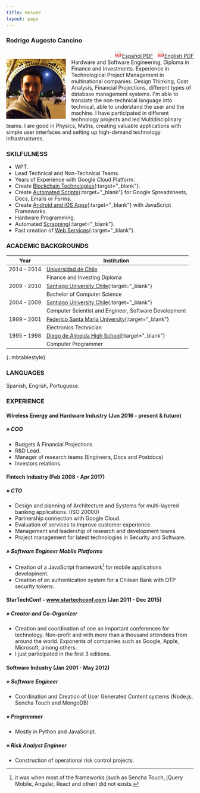 ```yaml
---
title: Resume
layout: page
---
```

### Rodrigo Augosto Cancino
<a href="/assets/resume-rodrigo-augosto-en.pdf" style="float: right;" target="_blank"><img src="assets/download-pdf-file-button.gif">English PDF</a>

<a href="/assets/resume-rodrigo-augosto-es.pdf" style="float: right; margin-right: 10px;" target="_blank"><img src="assets/download-pdf-file-button.gif">Español PDF</a>
<div style="clear: both;">
</div>
<img src="/assets/coto.jpg" width="160" height="160" style="float: left; margin-right: 15px;"/> Hardware and Software Engineering, Diploma in Finance and Investments. Experience in Technological Project Management in multinational companies. Design Thinking, Cost Analysis, Financial Projections, different types of database management systems. I'm able to translate the non-technical language into technical, able to understand the user and the machine. I have participated in different technology projects and led Multidisciplinary teams. I am good in Physics, Maths, creating valuable applications with simple user interfaces and setting up high-demand technology infrastructures.


### SKILFULNESS

- WPT.
- Lead Technical and Non-Technical Teams.
- Years of Experience with Google Cloud Platform.
- Create [Blockchain Technologies](http://bit.ly/cryptocurrency_programming){:target="_blank"}.
- Create [Automated Scripts](http://bit.ly/google_script_programming){:target="_blank"} for Google Spreadsheets, Docs, Emails or Forms.
- Create [Android and iOS Apps](http://bit.ly/mob_apps_programming){:target="_blank"} with JavaScript Frameworks.
- Hardware Programming.
- Automated [Scrapping][quora_s]{:target="_blank"}.
- Fast creation of [Web Services](http://bit.ly/rest_programming){:target="_blank"}.


### ACADEMIC BACKGROUNDS

| Year | Institution |
| --- | --- |
| 2014 – 2014 | [Universidad de Chile][fen]​  |
|  | Finance and Investing Diploma |
| 2009 – 2010 | [Santiago University Chile][usach]{:target="_blank"} |
|  | Bachelor of Computer Science |
| 2004 – 2009 | [Santiago University Chile][usach]{:target="_blank"} |
|  | Computer Scientist and Engineer, Software Development |
| 1999 – 2001 | [Federico Santa Maria University][usm]{:target="_blank"} |
|  | Electronics Technician |
| 1995 – 1998 | [Diego de Almeida High School][lda]{:target="_blank"} |
|  | Computer Programmer |
{:.mbtablestyle}

    
### LANGUAGES

Spanish, English, Portuguese.

### EXPERIENCE

#### Wireless Energy and Hardware Industry (Jun 2016 - present & future)
##### » COO

- Budgets & Financial Projections.
- R&D Lead.
- Manager of research teams (Engineers, Docs and Postdocs)
- Investors relations.

#### Fintech Industry (Feb 2008 - Apr 2017)
##### » CTO
- Design and planning of Architecture and Systems for multi-layered banking applications. (ISO 20000)
- Partnership connection with Google Cloud.
- Evaluation of services to improve customer experience.
- Management and leadership of research and development teams.
- Project management for latest technologies in Security and Software.

##### » Software Engineer Mobile Platforms
- Creation of a JavaScript framework[^framework] for mobile applications development.
- Creation of an authentication system for a Chilean Bank with OTP security tokens. 

#### StarTechConf -​ ​www.startechconf.com (Jan 2011 - Dec 2015)
##### » Creator and Co-Organizer
- Creation and coordination of one an important conferences for technology. Non-profit and with more than a thousand attendees from around the world. Exponents of companies such as Google, Apple, Microsoft, among others.
- I just participated in the first 3 editions.

#### Software Industry (Jan 2001 - May 2012)
##### » Software Engineer
- Coordination and Creation of User Generated Content systems (Node.js, Sencha Touch and MongoDB)

##### » Programmer
- Mostly in Python and JavaScript.

##### » Risk Analyst Engineer
- Construction of operational risk control projects.


[^framework]: it was when most of the frameworks (such as Sencha Touch, jQuery Mobile, Angular, React and other) did not exists.

[usach]: http://www.usach.cl​
[usm]: http://www.utfsm.cl​
[fen]: http://www.fen.uchile.cl
[t_coto]: https://www.twitter.com/coto
[g_coto]: https://www.github.com/coto
[quora_s]: https://www.quora.com/What-is-the-coolest-thing-you-have-ever-created-alone-as-a-programmer/answer/Coto-Augosto
[quora]: https://www.quora.com/Coto-Augosto
[lda]: http://fees.cl/lda/
